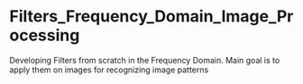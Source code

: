 # Filters_Frequency_Domain_Image_Processing
Developing Filters from scratch in the Frequency Domain. Main goal is to apply them on images for recognizing image patterns
